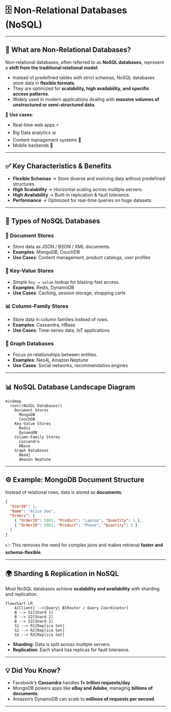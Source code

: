 
# 🗄️ Non-Relational Databases (NoSQL)

---

## 📖 What are Non-Relational Databases?

Non-relational databases, often referred to as **NoSQL databases**, represent a **shift from the traditional relational model**.  

- Instead of predefined tables with strict schemas, NoSQL databases store data in **flexible formats**.  
- They are optimized for **scalability, high availability, and specific access patterns**.  
- Widely used in modern applications dealing with **massive volumes of unstructured or semi-structured data**.  

📌 **Use cases**:  
- Real-time web apps ⚡  
- Big Data analytics 📊  
- Content management systems 📝  
- Mobile backends 📱  

---

## ✅ Key Characteristics & Benefits

- **Flexible Schemas** → Store diverse and evolving data without predefined structures.  
- **High Scalability** → Horizontal scaling across multiple servers.  
- **High Availability** → Built-in replication & fault tolerance.  
- **Performance** → Optimized for real-time queries on huge datasets.  

---

## 🔹 Types of NoSQL Databases

### 📄 Document Stores
- Store data as JSON / BSON / XML documents.  
- **Examples**: MongoDB, CouchDB  
- **Use Cases**: Content management, product catalogs, user profiles  

### 🔑 Key-Value Stores
- Simple `key → value` lookup for blazing-fast access.  
- **Examples**: Redis, DynamoDB  
- **Use Cases**: Caching, session storage, shopping carts  

### 📊 Column-Family Stores
- Store data in column families instead of rows.  
- **Examples**: Cassandra, HBase  
- **Use Cases**: Time-series data, IoT applications  

### 🔗 Graph Databases
- Focus on relationships between entities.  
- **Examples**: Neo4j, Amazon Neptune  
- **Use Cases**: Social networks, recommendation engines  

---

## 📊 NoSQL Database Landscape Diagram

```mermaid
mindmap
  root((NoSQL Databases))
    Document Stores
      MongoDB
      CouchDB
    Key-Value Stores
      Redis
      DynamoDB
    Column-Family Stores
      Cassandra
      HBase
    Graph Databases
      Neo4j
      Amazon Neptune
````

---

## ⚙️ Example: MongoDB Document Structure

Instead of relational rows, data is stored as **documents**:

```json
{
  "UserID": 1,
  "Name": "Alice Doe",
  "Orders": [
    { "OrderID": 5001, "Product": "Laptop", "Quantity": 1 },
    { "OrderID": 5002, "Product": "Phone", "Quantity": 2 }
  ]
}
```

👉 This removes the need for complex joins and makes retrieval **faster and schema-flexible**.

---

## 🌍 Sharding & Replication in NoSQL

Most NoSQL databases achieve **scalability and availability** with sharding and replication.

```mermaid
flowchart LR
    A[Client] -->|Query| B[Router / Query Coordinator]
    B --> S1[Shard 1]
    B --> S2[Shard 2]
    B --> S3[Shard 3]
    S1 --> R1[Replica Set]
    S2 --> R2[Replica Set]
    S3 --> R3[Replica Set]
```

* **Sharding**: Data is split across multiple servers.
* **Replication**: Each shard has replicas for fault tolerance.

---

## 💡 Did You Know?

* Facebook’s **Cassandra** handles **1+ trillion requests/day**.
* MongoDB powers apps like **eBay and Adobe**, managing **billions of documents**.
* Amazon’s DynamoDB can scale to **millions of requests per second**.

---

```


```
